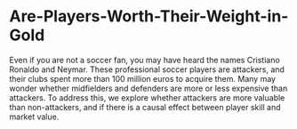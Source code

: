 # Are-Players-Worth-Their-Weight-in-Gold

Even if you are not a soccer fan, you may have heard the names Cristiano Ronaldo and Neymar. These professional soccer players are attackers, and their clubs spent more than 100 million euros to acquire them. Many may wonder whether midfielders and defenders are more or less expensive than attackers. To address this, we explore whether attackers are more valuable than non-attackers, and if there is a causal effect between player skill and market value.

